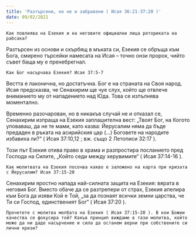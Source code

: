 ```yaml
---
title: 'Разтърсени, но не и забравени ( Исая 36:21-37:20 )'
date: 09/02/2021
---
```


`Как повлиява на Езекия и на неговите официални лица реториката на рабсака?`

Разтърсен из основи и скърбящ в мъката си, Езекия се обръща към Бога, смирено търсейки намесата на Исая – точно онзи пророк, чийто съвет баща му е пренебрегнал.

`Как Бог насърчава Езекия? Исая 37:5-7`

Вестта е лаконична, но достатъчна. Бог е на страната на Своя народ. Исая предсказва, че Сенахирим ще чуе слух, който ще отвлече вниманието му от нападението над Юда. Това се изпълнява моментално.

Временно разочарован, но в никакъв случай не и отказал се, Сенахирим изпраща на Езекия заплашителна вест: „Твоят Бог, на Когото уповаваш, да не те мами, като казва: Йерусалим няма да бъде предаден в ръката на асирийския цар (…) Боговете на народите избавиха ли?“ ( Исая 37:10,12 ; вж. също 2 Летописи 32:17 ).

Този път Езекия отива право в храма и разпростира посланието пред Господа на Силите, „Който седи между херувимите“ ( Исая 37:14-16 ).

`Как молитвата на Езекия посочва какво е заложено на карта при кризата с Йерусалим? Исая 37:15-20`

Сенахирим яростно напада най-силната защита на Езекия: вярата в неговия Бог. Вместо обаче да се разтрепери от страх, Езекия апелира към Бога да изяви Кой е Той, „за да познаят всички земни царства, че Ти си Господ, единственият Бог“ ( Исая 37:20 ).

`Прочетете с молитва молбата на Езекия ( Исая 37:15-20 ). В кои Божии качества се фокусира той? Какъв принцип виждаме в тази молитва, който може да ни даде насърчение и сила да останем верни при собствените си лични кризи?`